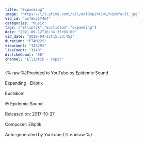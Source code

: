 ```yaml
---
title: "Expanding"
image: "https:\/\/i.ytimg.com\/vi\/oxf8xp1Y4E4\/hqdefault.jpg"
vid_id: "oxf8xp1Y4E4"
categories: "Music"
tags: ["Elliptik","Euclidiom","Expanding"]
date: "2021-09-12T16:34:35+03:00"
vid_date: "2019-04-23T15:33:45Z"
duration: "PT4M22S"
viewcount: "124291"
likeCount: "3143"
dislikeCount: "58"
channel: "Elliptik - Topic"
---
```

{% raw %}Provided to YouTube by Epidemic Sound<br /><br />Expanding · Elliptik<br /><br />Euclidiom<br /><br />℗ Epidemic Sound<br /><br />Released on: 2017-10-27<br /><br />Composer: Elliptik<br /><br />Auto-generated by YouTube.{% endraw %}
